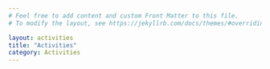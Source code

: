 ```yaml
---
# Feel free to add content and custom Front Matter to this file.
# To modify the layout, see https://jekyllrb.com/docs/themes/#overriding-theme-defaults

layout: activities
title: "Activities"
category: Activities
---
```

